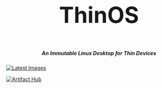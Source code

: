 <h3 align="center" style="font-size:60px;">ThinOS</h3>
<h5 align="center">An Immutable Linux Desktop for Thin Devices</h5>

[![Latest Images](https://github.com/socially-distant/thinos/actions/workflows/build.yml/badge.svg)](https://github.com/socially-distant/thinos/actions/workflows/build.yml)

[![Artifact Hub](https://img.shields.io/endpoint?url=https://artifacthub.io/badge/repository/thinos)](https://artifacthub.io/packages/search?repo=thinos)